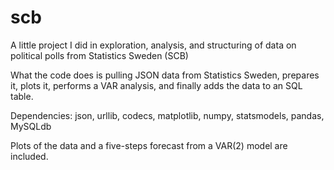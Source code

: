 # scb
A little project I did in exploration, analysis, and structuring of data on political polls from Statistics Sweden (SCB)

What the code does is pulling JSON data from Statistics Sweden, prepares it, plots it, performs a VAR analysis, and finally adds the data to an SQL table. 

Dependencies: json, urllib, codecs, matplotlib, numpy, statsmodels, pandas, MySQLdb

Plots of the data and a five-steps forecast from a VAR(2) model are included. 

